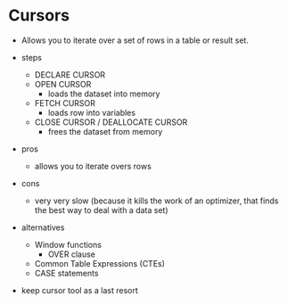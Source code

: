 # Cursors

* Allows you to iterate over a set of rows in a table or result set.

* steps
    * DECLARE CURSOR
    * OPEN CURSOR
        * loads the dataset into memory
    * FETCH CURSOR
        * loads row into variables
    * CLOSE CURSOR / DEALLOCATE CURSOR
        * frees the dataset from memory

* pros
    * allows you to iterate overs rows

* cons
    * very very slow (because it kills the work of an optimizer, that finds the best way to deal with a data set)

* alternatives
    * Window functions
        * OVER clause
    * Common Table Expressions (CTEs)
    * CASE statements

* keep cursor tool as a last resort